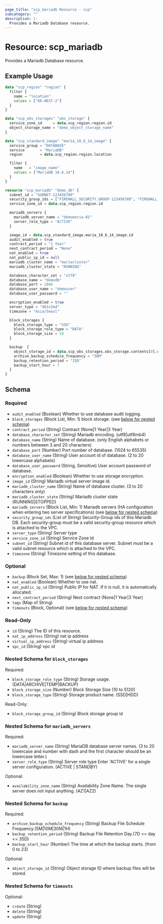 ```yaml
---
page_title: "scp_mariadb Resource - scp"
subcategory: ""
description: |-
  Provides a Mariadb Database resource.
---
```


# Resource: scp_mariadb

Provides a Mariadb Database resource.


## Example Usage

```terraform
data "scp_region" "region" {
  filter {
    name = "location"
    values = ["KR-WEST-2"]
  }
}

data "scp_obs_storages" "obs_storage" {
  service_zone_id     = data.scp_region.region.id
  object_storage_name = "demo_object_storage_name"
}

data "scp_standard_image" "maria_10_6_14_image" {
  service_group = "DATABASE"
  service       = "MariaDB"
  region        = data.scp_region.region.location

  filter {
    name   = "image_name"
    values = ["MariaDB 10.6.14"]
  }
}

resource "scp_mariadb" "demo_db" {
  subnet_id = "SUBNET-123456789"
  security_group_ids = ["FIREWALL_SECURITY_GROUP-123456789", "FIREWALL_SECURITY_GROUP-987654321"]
  service_zone_id = data.scp_region.region.id

  mariadb_servers {
    mariadb_server_name = "demomaria-01"
    server_role_type = "ACTIVE"
  }

  image_id = data.scp_standard_image.maria_10_6_14_image.id
  audit_enabled = true
  contract_period = "1 Year"
  next_contract_period = "None"
  nat_enabled = true
  nat_public_ip_id = null
  mariadb_cluster_name = "mariacluster"
  mariadb_cluster_state = "RUNNING"

  database_character_set = "utf8"
  database_name = "demodb"
  database_port = 2866
  database_user_name = "demouser"
  database_user_password = ""

  encryption_enabled = true
  server_type = "db1v2m4"
  timezone = "Asia/Seoul"

  block_storages {
    block_storage_type = "SSD"
    block_storage_role_type = "DATA"
    block_storage_size = 10
  }

  backup  {
    object_storage_id = data.scp_obs_storages.obs_storage.contents[0].object_storage_id
    archive_backup_schedule_frequency = "30M"
    backup_retention_period = "15D"
    backup_start_hour = 7
  }
}
```

<!-- schema generated by tfplugindocs -->
## Schema

### Required

- `audit_enabled` (Boolean) Whether to use database audit logging.
- `block_storages` (Block List, Min: 1) block storage. (see [below for nested schema](#nestedblock--block_storages))
- `contract_period` (String) Contract (None|1 Year|3 Year)
- `database_character_set` (String) Mariadb encoding. (utf8|utf8mb4)
- `database_name` (String) Name of database. (only English alphabets or numbers between 3 and 20 characters)
- `database_port` (Number) Port number of database. (1024 to 65535)
- `database_user_name` (String) User account id of database. (2 to 20 lowercase alphabets)
- `database_user_password` (String, Sensitive) User account password of database.
- `encryption_enabled` (Boolean) Whether to use storage encryption.
- `image_id` (String) Mariadb virtual server image id.
- `mariadb_cluster_name` (String) Name of database cluster. (3 to 20 characters only)
- `mariadb_cluster_state` (String) Mariadb cluster state (RUNNING|STOPPED)
- `mariadb_servers` (Block List, Min: 1) Mariadb servers (HA configuration when entering two server specifications) (see [below for nested schema](#nestedblock--mariadb_servers))
- `security_group_ids` (List of String) Security-Group ids of this Mariadb DB. Each security-group must be a valid security-group resource which is attached to the VPC.
- `server_type` (String) Server type
- `service_zone_id` (String) Service Zone Id
- `subnet_id` (String) Subnet id of this database server. Subnet must be a valid subnet resource which is attached to the VPC.
- `timezone` (String) Timezone setting of this database.

### Optional

- `backup` (Block Set, Max: 1) (see [below for nested schema](#nestedblock--backup))
- `nat_enabled` (Boolean) Whether to use nat.
- `nat_public_ip_id` (String) Public IP for NAT. If it is null, it is automatically allocated.
- `next_contract_period` (String) Next contract (None|1 Year|3 Year)
- `tags` (Map of String)
- `timeouts` (Block, Optional) (see [below for nested schema](#nestedblock--timeouts))

### Read-Only

- `id` (String) The ID of this resource.
- `nat_ip_address` (String) nat ip address
- `virtual_ip_address` (String) virtual ip address
- `vpc_id` (String) vpc id

<a id="nestedblock--block_storages"></a>
### Nested Schema for `block_storages`

Required:

- `block_storage_role_type` (String) Storage usage. (DATA|ARCHIVE|TEMP|BACKUP)
- `block_storage_size` (Number) Block Storage Size (10 to 5120)
- `block_storage_type` (String) Storage product name. (SSD|HDD)

Read-Only:

- `block_storage_group_id` (String) Block storage group id


<a id="nestedblock--mariadb_servers"></a>
### Nested Schema for `mariadb_servers`

Required:

- `mariadb_server_name` (String) MariaDB database server names. (3 to 20 lowercase and number with dash and the first character should be an lowercase letter.)
- `server_role_type` (String) Server role type Enter 'ACTIVE' for a single server configuration. (ACTIVE | STANDBY)

Optional:

- `availability_zone_name` (String) Availability Zone Name. The single server does not input anything. (AZ1|AZ2)


<a id="nestedblock--backup"></a>
### Nested Schema for `backup`

Required:

- `archive_backup_schedule_frequency` (String) Backup File Schedule Frequency.(5M|10M|30M|1H)
- `backup_retention_period` (String) Backup File Retention Day.(7D <= day <= 35D)
- `backup_start_hour` (Number) The time at which the backup starts. (from 0 to 23)

Optional:

- `object_storage_id` (String) Object storage ID where backup files will be stored.


<a id="nestedblock--timeouts"></a>
### Nested Schema for `timeouts`

Optional:

- `create` (String)
- `delete` (String)
- `update` (String)
